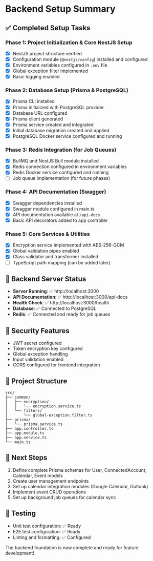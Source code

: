 # Backend Setup Summary

## ✅ Completed Setup Tasks

### Phase 1: Project Initialization & Core NestJS Setup
- [x] NestJS project structure verified
- [x] Configuration module (`@nestjs/config`) installed and configured
- [x] Environment variables configured in `.env` file
- [x] Global exception filter implemented
- [x] Basic logging enabled

### Phase 2: Database Setup (Prisma & PostgreSQL)
- [x] Prisma CLI installed
- [x] Prisma initialized with PostgreSQL provider
- [x] Database URL configured
- [x] Prisma client generated
- [x] Prisma service created and integrated
- [x] Initial database migration created and applied
- [x] PostgreSQL Docker service configured and running

### Phase 3: Redis Integration (for Job Queues)
- [x] BullMQ and NestJS Bull module installed
- [x] Redis connection configured in environment variables
- [x] Redis Docker service configured and running
- [ ] Job queue implementation (for future phases)

### Phase 4: API Documentation (Swagger)
- [x] Swagger dependencies installed
- [x] Swagger module configured in main.ts
- [x] API documentation available at `/api-docs`
- [x] Basic API decorators added to app controller

### Phase 5: Core Services & Utilities
- [x] Encryption service implemented with AES-256-GCM
- [x] Global validation pipes enabled
- [x] Class validator and transformer installed
- [ ] TypeScript path mapping (can be added later)

## 🚀 Backend Server Status

- **Server Running**: ✅ http://localhost:3000
- **API Documentation**: ✅ http://localhost:3000/api-docs
- **Health Check**: ✅ http://localhost:3000/health
- **Database**: ✅ Connected to PostgreSQL
- **Redis**: ✅ Connected and ready for job queues

## 🔐 Security Features

- JWT secret configured
- Token encryption key configured  
- Global exception handling
- Input validation enabled
- CORS configured for frontend integration

## 📁 Project Structure

```
src/
├── common/
│   ├── encryption/
│   │   └── encryption.service.ts
│   └── filters/
│       └── global-exception.filter.ts
├── prisma/
│   └── prisma.service.ts
├── app.controller.ts
├── app.module.ts
├── app.service.ts
└── main.ts
```

## 🔄 Next Steps

1. Define complete Prisma schemas for User, ConnectedAccount, Calendar, Event models
2. Create user management endpoints
3. Set up calendar integration modules (Google Calendar, Outlook)
4. Implement event CRUD operations
5. Set up background job queues for calendar sync

## 🧪 Testing

- Unit test configuration: ✅ Ready
- E2E test configuration: ✅ Ready
- Linting and formatting: ✅ Configured

The backend foundation is now complete and ready for feature development!
